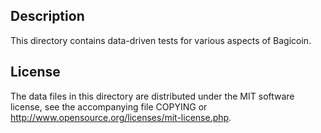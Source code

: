 Description
------------

This directory contains data-driven tests for various aspects of Bagicoin.

License
--------

The data files in this directory are distributed under the MIT software
license, see the accompanying file COPYING or
http://www.opensource.org/licenses/mit-license.php.

